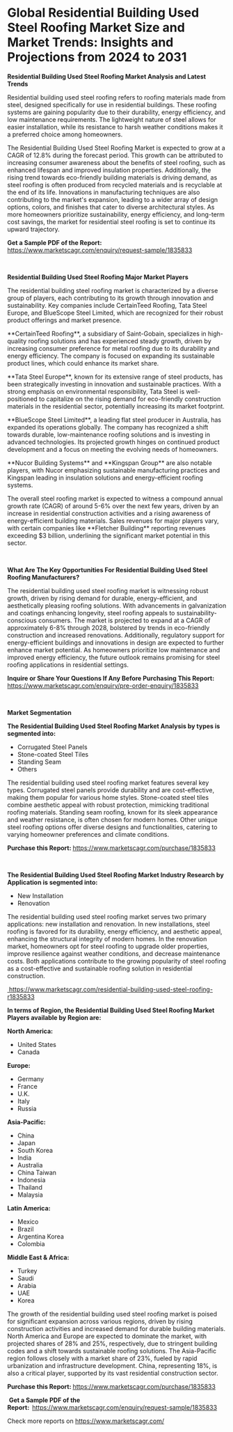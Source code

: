<p><h1>Global Residential Building Used Steel Roofing Market Size and Market Trends: Insights and Projections from 2024 to 2031</h1></p><p><strong>Residential Building Used Steel Roofing Market Analysis and Latest Trends</strong></p>
<p><p>Residential building used steel roofing refers to roofing materials made from steel, designed specifically for use in residential buildings. These roofing systems are gaining popularity due to their durability, energy efficiency, and low maintenance requirements. The lightweight nature of steel allows for easier installation, while its resistance to harsh weather conditions makes it a preferred choice among homeowners.</p><p>The Residential Building Used Steel Roofing Market is expected to grow at a CAGR of 12.8% during the forecast period. This growth can be attributed to increasing consumer awareness about the benefits of steel roofing, such as enhanced lifespan and improved insulation properties. Additionally, the rising trend towards eco-friendly building materials is driving demand, as steel roofing is often produced from recycled materials and is recyclable at the end of its life. Innovations in manufacturing techniques are also contributing to the market's expansion, leading to a wider array of design options, colors, and finishes that cater to diverse architectural styles. As more homeowners prioritize sustainability, energy efficiency, and long-term cost savings, the market for residential steel roofing is set to continue its upward trajectory.</p></p>
<p><strong>Get a Sample PDF of the Report:&nbsp;</strong> <a href="https://www.marketscagr.com/enquiry/request-sample/1835833?utm_campaign=1995&utm_medium=2&utm_source=Github&utm_content=ia&utm_term=31122024&utm_id=residential-building-used-steel-roofing">https://www.marketscagr.com/enquiry/request-sample/1835833</a></p>
<p>&nbsp;</p>
<p><strong>Residential Building Used Steel Roofing Major Market Players</strong></p>
<p><p>The residential building steel roofing market is characterized by a diverse group of players, each contributing to its growth through innovation and sustainability. Key companies include CertainTeed Roofing, Tata Steel Europe, and BlueScope Steel Limited, which are recognized for their robust product offerings and market presence.</p><p>**CertainTeed Roofing**, a subsidiary of Saint-Gobain, specializes in high-quality roofing solutions and has experienced steady growth, driven by increasing consumer preference for metal roofing due to its durability and energy efficiency. The company is focused on expanding its sustainable product lines, which could enhance its market share.</p><p>**Tata Steel Europe**, known for its extensive range of steel products, has been strategically investing in innovation and sustainable practices. With a strong emphasis on environmental responsibility, Tata Steel is well-positioned to capitalize on the rising demand for eco-friendly construction materials in the residential sector, potentially increasing its market footprint.</p><p>**BlueScope Steel Limited**, a leading flat steel producer in Australia, has expanded its operations globally. The company has recognized a shift towards durable, low-maintenance roofing solutions and is investing in advanced technologies. Its projected growth hinges on continued product development and a focus on meeting the evolving needs of homeowners.</p><p>**Nucor Building Systems** and **Kingspan Group** are also notable players, with Nucor emphasizing sustainable manufacturing practices and Kingspan leading in insulation solutions and energy-efficient roofing systems.</p><p>The overall steel roofing market is expected to witness a compound annual growth rate (CAGR) of around 5-6% over the next few years, driven by an increase in residential construction activities and a rising awareness of energy-efficient building materials. Sales revenues for major players vary, with certain companies like **Fletcher Building** reporting revenues exceeding $3 billion, underlining the significant market potential in this sector.</p></p>
<p>&nbsp;</p>
<p><strong>What Are The Key Opportunities For Residential Building Used Steel Roofing Manufacturers?</strong></p>
<p><p>The residential building used steel roofing market is witnessing robust growth, driven by rising demand for durable, energy-efficient, and aesthetically pleasing roofing solutions. With advancements in galvanization and coatings enhancing longevity, steel roofing appeals to sustainability-conscious consumers. The market is projected to expand at a CAGR of approximately 6-8% through 2028, bolstered by trends in eco-friendly construction and increased renovations. Additionally, regulatory support for energy-efficient buildings and innovations in design are expected to further enhance market potential. As homeowners prioritize low maintenance and improved energy efficiency, the future outlook remains promising for steel roofing applications in residential settings.</p></p>
<p><strong>Inquire or Share Your Questions If Any Before Purchasing This Report:</strong> <a href="https://www.marketscagr.com/enquiry/pre-order-enquiry/1835833?utm_campaign=1995&utm_medium=2&utm_source=Github&utm_content=ia&utm_term=31122024&utm_id=residential-building-used-steel-roofing">https://www.marketscagr.com/enquiry/pre-order-enquiry/1835833</a></p>
<p>&nbsp;</p>
<p><strong>Market Segmentation</strong></p>
<p><strong>The Residential Building Used Steel Roofing Market Analysis by types is segmented into:</strong></p>
<p><ul><li>Corrugated Steel Panels</li><li>Stone-coated Steel Tiles</li><li>Standing Seam</li><li>Others</li></ul></p>
<p><p>The residential building used steel roofing market features several key types. Corrugated steel panels provide durability and are cost-effective, making them popular for various home styles. Stone-coated steel tiles combine aesthetic appeal with robust protection, mimicking traditional roofing materials. Standing seam roofing, known for its sleek appearance and weather resistance, is often chosen for modern homes. Other unique steel roofing options offer diverse designs and functionalities, catering to varying homeowner preferences and climate conditions.</p></p>
<p><strong>Purchase this Report:&nbsp;</strong><a href="https://www.marketscagr.com/purchase/1835833?utm_campaign=1995&utm_medium=2&utm_source=Github&utm_content=ia&utm_term=31122024&utm_id=residential-building-used-steel-roofing">https://www.marketscagr.com/purchase/1835833</a></p>
<p>&nbsp;</p>
<p><strong>The Residential Building Used Steel Roofing Market Industry Research by Application is segmented into:</strong></p>
<p><ul><li>New Installation</li><li>Renovation</li></ul></p>
<p><p>The residential building used steel roofing market serves two primary applications: new installation and renovation. In new installations, steel roofing is favored for its durability, energy efficiency, and aesthetic appeal, enhancing the structural integrity of modern homes. In the renovation market, homeowners opt for steel roofing to upgrade older properties, improve resilience against weather conditions, and decrease maintenance costs. Both applications contribute to the growing popularity of steel roofing as a cost-effective and sustainable roofing solution in residential construction.</p></p>
<p><a href="https://www.marketscagr.com/residential-building-used-steel-roofing-r1835833?utm_campaign=1995&utm_medium=2&utm_source=Github&utm_content=ia&utm_term=31122024&utm_id=residential-building-used-steel-roofing">&nbsp;https://www.marketscagr.com/residential-building-used-steel-roofing-r1835833</a></p>
<p><strong>In terms of Region, the Residential Building Used Steel Roofing Market Players available by Region are:</strong></p>
<p>
    <p> <strong> North America: </strong>
        <ul>
            <li>United States</li>
            <li>Canada</li>
        </ul>
        </p> 
    <p> <strong> Europe: </strong>
        <ul>
            <li>Germany</li>
            <li>France</li>
            <li>U.K.</li>
            <li>Italy</li>
            <li>Russia</li>
        </ul>
        </p> 
    <p> <strong> Asia-Pacific: </strong>
        <ul>
            <li>China</li>
            <li>Japan</li>
            <li>South Korea</li>
            <li>India</li>
            <li>Australia</li>
            <li>China Taiwan</li>
            <li>Indonesia</li>
            <li>Thailand</li>
            <li>Malaysia</li>
        </ul>
        </p> 
    <p> <strong> Latin America: </strong>
        <ul>
            <li>Mexico</li>
            <li>Brazil</li>
            <li>Argentina Korea</li>
            <li>Colombia</li>
        </ul>
        </p> 
    <p> <strong> Middle East & Africa: </strong>
        <ul>
            <li>Turkey</li>
            <li>Saudi</li>
            <li>Arabia</li>
            <li>UAE</li>
            <li>Korea</li>
        </ul>
    </p>
    </p>
<p><p>The growth of the residential building used steel roofing market is poised for significant expansion across various regions, driven by rising construction activities and increased demand for durable building materials. North America and Europe are expected to dominate the market, with projected shares of 28% and 25%, respectively, due to stringent building codes and a shift towards sustainable roofing solutions. The Asia-Pacific region follows closely with a market share of 23%, fueled by rapid urbanization and infrastructure development. China, representing 18%, is also a critical player, supported by its vast residential construction sector.</p></p>
<p><strong>Purchase this Report: </strong><a href="https://www.marketscagr.com/purchase/1835833?utm_campaign=1995&utm_medium=2&utm_source=Github&utm_content=ia&utm_term=31122024&utm_id=residential-building-used-steel-roofing">https://www.marketscagr.com/purchase/1835833</a></p>
<p>&nbsp;<strong>Get a Sample PDF of the Report:&nbsp;&nbsp;</strong><a href="https://www.marketscagr.com/enquiry/request-sample/1835833?utm_campaign=1995&utm_medium=2&utm_source=Github&utm_content=ia&utm_term=31122024&utm_id=residential-building-used-steel-roofing">https://www.marketscagr.com/enquiry/request-sample/1835833</a></p>
<p><strong></strong></p>
<p>Check more reports on <a href="https://www.marketscagr.com/?utm_campaign=1995&utm_medium=2&utm_source=Github&utm_content=ia&utm_term=31122024&utm_id=residential-building-used-steel-roofing">https://www.marketscagr.com/</a></p>